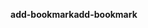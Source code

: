 <span data-ttu-id="e92fe-101">**add-bookmark**</span><span class="sxs-lookup"><span data-stu-id="e92fe-101">**add-bookmark**</span></span>